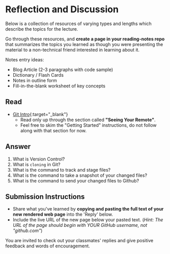 # Reflection and Discussion

Below is a collection of resources of varying types and lengths which describe the topics for the lecture.  

Go through these resources, and **create a page in your reading-notes repo** that summarizes the topics you learned as though you were presenting the material to a non-technical friend interested in learning about it.

Notes entry ideas:

* Blog Article (2-3 paragraphs with code sample)
* Dictionary / Flash Cards
* Notes in outline form
* Fill-in-the-blank worksheet of key concepts

## Read

* [Git Intro](https://blog.udemy.com/git-tutorial-a-comprehensive-guide/){:target="_blank"}
  * Read only up through the section called **"Seeing Your Remote"**.
  * Feel free to skim the "Getting Started" instructions, do not follow along with that section for now.


## Answer

1. What is Version Control?
2. What is `cloning` in Git?
3. What is the command to track and stage files?
4. What is the command to take a snapshot of your changed files?
5. What is the command to send your changed files to Github?

## Submission Instructions

* Share what you've learned by **copying and pasting the full text of your new rendered web page** into the 'Reply' below.
* Include the live URL of the new page below your pasted text. (*Hint: The URL of the page should begin with YOUR GitHub username, not "github.com"*)

You are invited to check out your classmates' replies and give positive feedback and words of encouragement.
